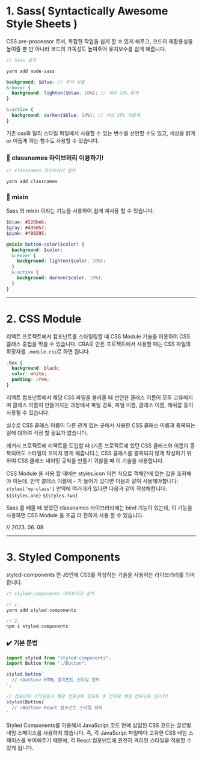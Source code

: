 # 1. Sass( Syntactically Awesome Style Sheets )

CSS pre-processor 로서, 복잡한 작업을 쉽게 할 수 있게 해주고, 코드의 재활용성을 높여줄 뿐 만 아니라 코드의 가독성도 높여주어 유지보수를 쉽게 해줍니다.

```js
// Sass 설치

yarn add node-sass
```

```scss
background: $blue; // 주석 사용
&:hover {
  background: lighten($blue, 10%); // 색상 10% 밝게
}

&:active {
  background: darken($blue, 10%); // 색상 10% 어둡게
}
```

기존 css와 달리 스타일 파일에서 사용할 수 있는 변수를 선언할 수도 있고, 색상을 밝게 or 어둡게 하는 함수도 사용할 수 있습니다.

### 🤔 classnames 라이브러리 이용하기!

```js
// classnames 라이브러리 설치

yarn add classnames
```

### 🤔 mixin

Sass 의 mixin 이라는 기능을 사용하여 쉽게 재사용 할 수 있습니다.

```scss
$blue: #228be6;
$gray: #495057;
$pink: #f06595;

@mixin button-color($color) {
  background: $color;
  &:hover {
    background: lighten($color, 10%);
  }
  &:active {
    background: darken($color, 10%);
  }
}
```

---

# 2. CSS Module

리액트 프로젝트에서 컴포넌트를 스타일링할 때 CSS Module 기술을 이용하여 CSS 클래스 중첩을 막을 수 있습니다. CRA로 만든 프로젝트에서 사용할 때는 CSS 파일의 확장자를 `.module.css`로 하면 됩니다.

```css
.Box {
  background: black;
  color: white;
  padding: 2rem;
}
```

리액트 컴포넌트에서 해당 CSS 파일을 불러올 때 선언한 클래스 이름이 모두 고유해지며 클래스 이름이 만들어지는 과정에서 파일 경로, 파일 이름, 클래스 이름, 해쉬값 등이 사용될 수 있습니다.

실수로 CSS 클래스 이름이 다른 관계 없는 곳에서 사용한 CSS 클래스 이름과 중복되는 일에 대하여 걱정 할 필요가 없습니다.

레거시 프로젝트에 리액트를 도입할 때 (기존 프로젝트에 있던 CSS 클래스와 이름이 중복되어도 스타일이 꼬이지 않게 해줍니다.), CSS 클래스를 중복되지 않게 작성하기 위하여 CSS 클래스 네이밍 규칙을 만들기 귀찮을 때 이 기술을 사용합니다.

CSS Module 을 사용 할 때에는 styles.icon 이런 식으로 객체안에 있는 값을 조회해야 하는데, 만약 클래스 이름에 - 가 들어가 있다면 다음과 같이 사용해야합니다: `styles['my-class']`
만약에 여러개가 있다면 다음과 같이 작성해합니다: `${styles.one}` `${styles.two}`

Sass 를 배울 때 썼었던 classnames 라이브러리에는 bind 기능이 있는데, 이 기능을 사용하면 CSS Module 을 조금 더 편하게 사용 할 수 있습니다.

// 2023. 06. 08

---

# 3. Styled Components

styled-components 란 JS안에 CSS를 작성하는 기술을 사용하는 라이브러리를 의미합니다.

```jsx
// styled-components 라이브러리 설치

// 1.
yarn add styled-components

// 2.
npm i styled-components
```

### ✔️ 기본 문법

```jsx
import styled from "styled-components";
import Button from "./Button";

styled.button`
  // <button> HTML 엘리먼트 스타일 정의
`;

// 컴포넌트 스타일링시 해당 컴포넌트 임포트 후 인자로 해당 컴포넌트 넘기기!
styled(Button)`
  // <Button> React 컴포넌트 스타일 정의
`
```

Styled Components를 이용해서 JavaScript 코드 안에 삽입된 CSS 코드는 글로벌 네임 스페이스를 사용하지 않습니다. 즉, 각 JavaScript 파일마다 고유한 CSS 네임 스페이스를 부여해주기 때문에, 각 React 컴포넌트에 완전히 격리된 스타일을 적용할 수 있게 됩니다.
